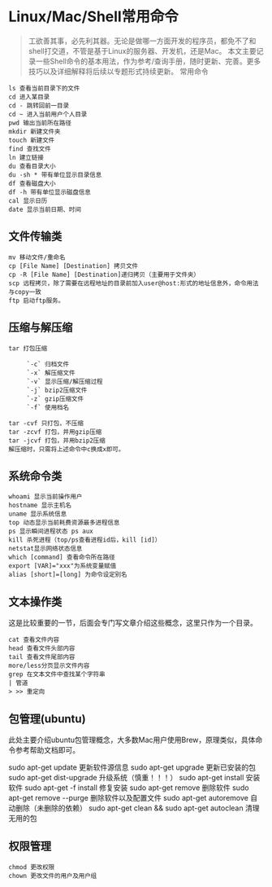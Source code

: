# Linux/Mac/Shell常用命令

> 工欲善其事，必先利其器。无论是做哪一方面开发的程序员，都免不了和shell打交道，不管是基于Linux的服务器、开发机，还是Mac。
本文主要记录一些Shell命令的基本用法，作为参考/查询手册，随时更新、完善。更多技巧以及详细解释将后续以专题形式持续更新。
常用命令

    ls 查看当前目录下的文件
    cd 进入某目录
    cd - 跳转回前一目录
    cd ~ 进入当前用户个人目录
    pwd 输出当前所在路径
    mkdir 新建文件夹
    touch 新建文件
    find 查找文件
    ln 建立链接
    du 查看目录大小
    du -sh * 带有单位显示目录信息
    df 查看磁盘大小
    df -h 带有单位显示磁盘信息
    cal 显示日历
    date 显示当前日期、时间

## 文件传输类

    mv 移动文件/重命名
    cp [File Name] [Destination] 拷贝文件
    cp -R [File Name] [Destination]递归拷贝（主要用于文件夹）
    scp 远程拷贝，除了需要在远程地址的目录前加入user@host:形式的地址信息外，命令用法与copy一致
    ftp 启动ftp服务。

## 压缩与解压缩

    tar 打包压缩

         `-c` 归档文件
         `-x` 解压缩文件
         `-v` 显示压缩/解压缩过程
         `-j` bzip2压缩文件
         `-z` gzip压缩文件
         `-f` 使用档名

    tar -cvf 只打包，不压缩
    tar -zcvf 打包，并用gzip压缩
    tar -jcvf 打包，并用bzip2压缩
    解压缩时，只需将上述命令中c换成x即可。

## 系统命令类

    whoami 显示当前操作用户
    hostname 显示主机名
    uname 显示系统信息
    top 动态显示当前耗费资源最多进程信息
    ps 显示瞬间进程状态 ps aux
    kill 杀死进程（top/ps查看进程id后，kill [id]）
    netstat显示网络状态信息
    which [command] 查看命令所在路径
    export [VAR]="xxx"为系统变量赋值
    alias [short]=[long] 为命令设定别名

## 文本操作类

这是比较重要的一节，后面会专门写文章介绍这些概念，这里只作为一个目录。

    cat 查看文件内容
    head 查看文件头部内容
    tail 查看文件尾部内容
    more/less分页显示文件内容
    grep 在文本文件中查找某个字符串
    | 管道
    > >> 重定向

## 包管理(ubuntu)

此处主要介绍ubuntu包管理概念，大多数Mac用户使用Brew，原理类似，具体命令参考帮助文档即可。

sudo apt-get update 更新软件源信息
sudo apt-get upgrade 更新已安装的包
sudo apt-get dist-upgrade 升级系统（慎重！！！）
sudo apt-get install 安装软件
sudo apt-get -f install   修复安装
sudo apt-get remove 删除软件
sudo apt-get remove --purge 删除软件以及配置文件
sudo apt-get autoremove 自动删除（未删除的依赖）
sudo apt-get clean && sudo apt-get autoclean 清理无用的包

## 权限管理

    chmod 更改权限
    chown 更改文件的用户及用户组

